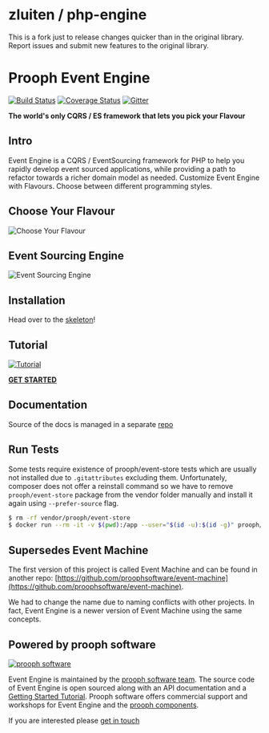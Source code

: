 # zluiten / php-engine

This is a fork just to release changes quicker than in the original library. Report issues and submit new features to
the original library.

# Prooph Event Engine

[![Build Status](https://travis-ci.org/event-engine/php-engine.svg?branch=master)](https://travis-ci.org/event-engine/php-engine)
[![Coverage Status](https://coveralls.io/repos/github/event-engine/php-engine/badge.svg?branch=master)](https://coveralls.io/github/event-engine/php-engine?branch=master)
[![Gitter](https://badges.gitter.im/Join%20Chat.svg)](https://gitter.im/prooph/improoph)

**The world's only CQRS / ES framework that lets you pick your Flavour**


## Intro

Event Engine is a CQRS / EventSourcing framework for PHP to help you rapidly develop event sourced applications, while providing a path to refactor towards a richer domain model as needed. Customize Event Engine with Flavours. Choose between different programming styles.

## Choose Your Flavour

![Choose Your Flavour](https://event-engine.github.io/img/Choose_Flavour_no_h.png)

## Event Sourcing Engine

![Event Sourcing Engine](https://event-engine.github.io/api/img/Aggregate_Lifecycle.png)

## Installation

Head over to the [skeleton](https://github.com/event-engine/php-engine-skeleton)!

## Tutorial

[![Tutorial](https://event-engine.github.io/img/tutorial_screen.png)](https://event-engine.io/tutorial/)

**[GET STARTED](https://event-engine.github.io/tutorial/)**

## Documentation

Source of the docs is managed in a separate [repo](https://github.com/event-engine/docs)

## Run Tests

Some tests require existence of prooph/event-store tests which are usually not installed due to `.gitattributes` excluding them.
Unfortunately, composer does not offer a reinstall command so we have to remove `prooph/event-store` package from the vendor folder
manually and install it again using `--prefer-source` flag.

```bash
$ rm -rf vendor/prooph/event-store
$ docker run --rm -it -v $(pwd):/app --user="$(id -u):$(id -g)" prooph/composer:7.2 install --prefer-source
```

## Supersedes Event Machine 

The first version of this project is called Event Machine and can be found in another repo: [https://github.com/proophsoftware/event-machine](https://github.com/proophsoftware/event-machine).

We had to change the name due to naming conflicts with other projects. In fact, Event Engine is a newer version of Event Machine using the same concepts.

## Powered by prooph software

[![prooph software](https://github.com/codeliner/php-ddd-cargo-sample/blob/master/docs/assets/prooph-software-logo.png)](http://prooph.de)

Event Engine is maintained by the [prooph software team](http://prooph-software.de/). The source code of Event Engine 
is open sourced along with an API documentation and a [Getting Started Tutorial](https://event-engine.github.io/tutorial/). Prooph software offers commercial support and workshops
for Event Engine and the [prooph components](http://getprooph.org/).

If you are interested please [get in touch](http://prooph.de)
